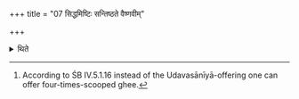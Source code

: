 +++
title = "07 सिद्धमिष्टिः सन्तिष्ठते वैष्णवीम्"

+++

<details><summary>थिते</summary>

7. The offering stands completely established in the usual manner. According to the opinion of the Vājasaneyins there should be a full-spoon-libation[^1] in the place of the Udavasānīyā (ofering).  

[^1]: According to ŚB IV.5.1.16 instead of the Udavasānīyā-offering one can offer four-times-scooped ghee.  
</details>

